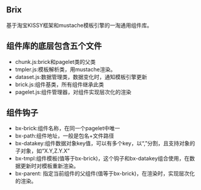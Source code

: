 Brix
-----------
基于淘宝KISSY框架和mustache模板引擎的一淘通用组件库。

组件库的底层包含五个文件
-----------
 - chunk.js:brick和pagelet类的父类
 - tmpler.js:模板解析类，用mustache渲染。
 - dataset.js:数据管理类，数据变化时，通知模板引擎更新
 - brick.js:组件基类，所有组件继承此类
 - pagelet.js:组件管理器，对组件实现层次化的渲染

组件钩子
-----------
 - bx-brick:组件名称，在同一个pagelet中唯一
 - bx-path:组件地址，一般是包名+文件路径
 - bx-datakey:组件数据对象key值，可以有多个key，以“,”分割，且支持对象的子对象，如“X.Y,Z.Y.X”
 - bx-tmpl:组件模板(值等于bx-brick)，这个钩子和bx-datakey组合使用，在数据更新时对模板重新渲染。
 - bx-parent: 指定当前组件的父组件(值等于bx-brick)，在渲染时，实现层次化的渲染。